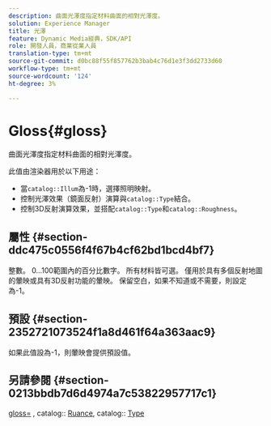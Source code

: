 ```yaml
---
description: 曲面光澤度指定材料曲面的相對光澤度。
solution: Experience Manager
title: 光澤
feature: Dynamic Media經典，SDK/API
role: 開發人員，商業從業人員
translation-type: tm+mt
source-git-commit: d0bc88f55f857762b3bab4c76d1e3f3dd2733d60
workflow-type: tm+mt
source-wordcount: '124'
ht-degree: 3%

---
```



# Gloss{#gloss}

曲面光澤度指定材料曲面的相對光澤度。

此值由渲染器用於以下用途：

* 當`catalog::Illum`為-1時，選擇照明映射。
* 控制光澤效果（鏡面反射）演算與`catalog::Type`結合。
* 控制3D反射演算效果，並搭配`catalog::Type`和`catalog::Roughness`。

## 屬性 {#section-ddc475c0556f4f67b4cf62bd1bcd4bf7}

整數。 0...100範圍內的百分比數字。 所有材料皆可選。 僅用於具有多個反射地圖的暈映或具有3D反射功能的暈映。 保留空白，如果不知道或不需要，則設定為-1。

## 預設 {#section-2352721073524f1a8d461f64a363aac9}

如果此值設為-1，則暈映會提供預設值。

## 另請參閱 {#section-0213bbdb7d6d4974a7c53822957717c1}

[gloss=](../../../../../ir-api/http-protocol/image-rendering-api-ref/c-ir-http-protocol-ref/c-ir-http-protocol-command-reference/r-ir-http-gloss.md#reference-325aef2ee51e4e1584a06047427340ca) , catalog:: [Ruance](../../../../../ir-api/material-cat/image-rendering-api-ref/c-ir-material-catalog/c-ir-material-data-reference/r-ir-roughness.md#reference-79f748ac642745e3b81795a99f61fa99), catalog:: [Type](../../../../../ir-api/material-cat/image-rendering-api-ref/c-ir-material-catalog/c-ir-material-data-reference/r-ir-cat-type.md#reference-9bea147dda9f4e74bc0ec79dcc0d9161)
